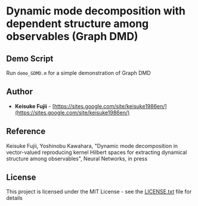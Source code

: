 # Dynamic mode decomposition with dependent structure among observables (Graph DMD)


## Demo Script

 
Run `demo_GDMD.m` for a simple demonstration of Graph DMD


## Author

*  **Keisuke Fujii** - [https://sites.google.com/site/keisuke1986en/](https://sites.google.com/site/keisuke1986en/)


## Reference 
Keisuke Fujii, Yoshinobu Kawahara, 
"Dynamic mode decomposition in vector-valued reproducing kernel Hilbert spaces for extracting dynamical structure among observables", 
Neural Networks, in press


## License

This project is licensed under the MIT License - see the [LICENSE.txt](LICENSE.txt) file for details